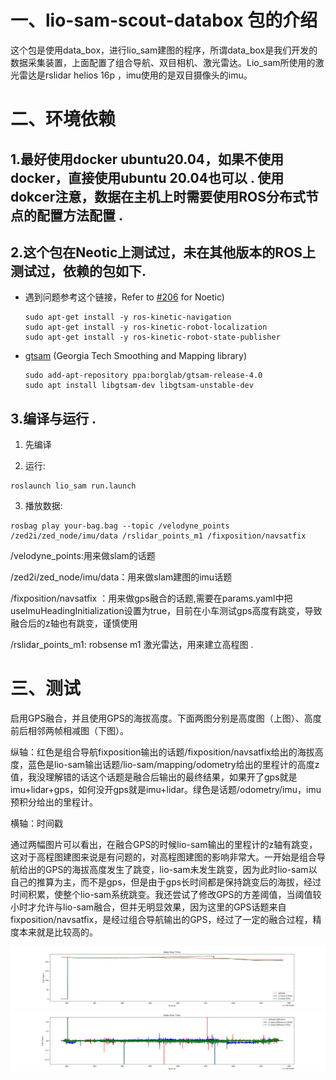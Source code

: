 # 一、lio-sam-scout-databox 包的介绍

这个包是使用data_box，进行lio_sam建图的程序，所谓data_box是我们开发的数据采集装置，上面配置了组合导航、双目相机、激光雷达。Lio_sam所使用的激光雷达是rslidar helios 16p ，imu使用的是双目摄像头的imu。

# 二、环境依赖

## 1.最好使用docker ubuntu20.04，如果不使用docker，直接使用ubuntu 20.04也可以 . 使用dokcer注意，数据在主机上时需要使用ROS分布式节点的配置方法配置 .

## 2.这个包在Neotic上测试过，未在其他版本的ROS上测试过，依赖的包如下.

- 遇到问题参考这个链接，Refer to [#206](https://github.com/TixiaoShan/LIO-SAM/issues/206) for Noetic)
  ```
  sudo apt-get install -y ros-kinetic-navigation
  sudo apt-get install -y ros-kinetic-robot-localization
  sudo apt-get install -y ros-kinetic-robot-state-publisher
  ```
- [gtsam](https://gtsam.org/get_started/) (Georgia Tech Smoothing and Mapping library)
  ```
  sudo add-apt-repository ppa:borglab/gtsam-release-4.0
  sudo apt install libgtsam-dev libgtsam-unstable-dev
  ```
## 3.编译与运行 .

1. 先编译
   
2. 运行:
```
roslaunch lio_sam run.launch
```

3. 播放数据:
```
rosbag play your-bag.bag --topic /velodyne_points /zed2i/zed_node/imu/data /rslidar_points_m1 /fixposition/navsatfix
```

  /velodyne_points:用来做slam的话题
  
  /zed2i/zed_node/imu/data：用来做slam建图的imu话题
  
  /fixposition/navsatfix ：用来做gps融合的话题,需要在params.yaml中把 useImuHeadingInitialization设置为true，目前在小车测试gps高度有跳变，导致融合后的z轴也有跳变，谨慎使用
  
  /rslidar_points_m1: robsense m1 激光雷达，用来建立高程图 .

# 三、测试

启用GPS融合，并且使用GPS的海拔高度。下面两图分别是高度图（上图）、高度前后相邻两帧相减图（下图）。

纵轴：红色是组合导航fixposition输出的话题/fixposition/navsatfix给出的海拔高度，蓝色是lio-sam输出话题/lio-sam/mapping/odometry给出的里程计的高度z值，我没理解错的话这个话题是融合后输出的最终结果，如果开了gps就是imu+lidar+gps，如何没开gps就是imu+lidar。绿色是话题/odometry/imu，imu预积分给出的里程计。

横轴：时间戳

通过两幅图片可以看出，在融合GPS的时候lio-sam输出的里程计的z轴有跳变，这对于高程图建图来说是有问题的，对高程图建图的影响非常大。一开始是组合导航给出的GPS的海拔高度发生了跳变，lio-sam未发生跳变，因为此时lio-sam以自己的推算为主，而不是gps，但是由于gps长时间都是保持跳变后的海拔，经过时间积累，使整个lio-sam系统跳变。我还尝试了修改GPS的方差阈值，当阈值较小时才允许与lio-sam融合，但并无明显效果，因为这里的GPS话题来自fixposition/navsatfix，是经过组合导航输出的GPS，经过了一定的融合过程，精度本来就是比较高的。

<p align='center'>
    <img src="./doc/GPS+3D+g.png" alt="drawing2" width="800"/>
    <img src="./doc/GPS+3D.png" alt="drawing" width="800"/>
    
</p>
